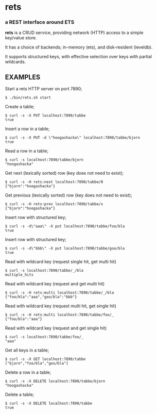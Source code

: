 
# rets
### a REST interface around ETS

**rets** is a CRUD service, providing network (HTTP) access to a
simple key/value store.

It has a choice of backends; in-memory (ets), and disk-resident (leveldb).

It supports structured keys, with effective selection over keys with partial
wildcards.

## EXAMPLES

Start a rets HTTP server on port 7890;
```
$ ./bin/rets.sh start

```

Create a table;
```
$ curl -s -X PUT localhost:7890/tabbe
true
```

Insert a row in a table;
```
$ curl -s -X PUT -d \"hoogashacka\" localhost:7890/tabbe/bjorn
true
```

Read a row in a table;
```
$ curl -s localhost:7890/tabbe/bjorn
"hoogashacka"
```

Get next (lexically sorted) row (key does not need to exist);
```
$ curl -s -H rets:next localhost:7890/tabbe/0
{"bjorn":"hoogashacka"}
```

Get previous (lexically sorted) row (key does not need to exist);
```
$ curl -s -H rets:prev localhost:7890/tabbe/x
{"bjorn":"hoogashacka"}
```

Insert row with structured key;
```
$ curl -s -d\"aaa\" -X put localhost:7890/tabbe/foo/bla
true
```

Insert row with structured key;
```
$ curl -s -d\"bbb\" -X put localhost:7890/tabbe/goo/bla
true
```

Read with wildcard key (request single hit, get multi hit)
```
$ curl -s localhost:7890/tabbe/_/bla
multiple_hits
```

Read with wildcard key (request and get multi hit)
```
$ curl -s -H rets:multi localhost:7890/tabbe/_/bla
{"foo/bla":"aaa","goo/bla":"bbb"}
```

Read with wildcard key (request multi hit, get single hit)
```
$ curl -s -H rets:multi localhost:7890/tabbe/foo/_
{"foo/bla":"aaa"}
```

Read with wildcard key (request and get single hit)
```
$ curl -s localhost:7890/tabbe/foo/_
"aaa"
```

Get all keys in a table;
```
$ curl -s -X GET localhost:7890/tabbe
["bjorn","foo/bla","goo/bla"]
```

Delete a row in a table;
```
$ curl -s -X DELETE localhost:7890/tabbe/bjorn
"hoogashacka"
```

Delete a table;
```
$ curl -s -X DELETE localhost:7890/tabbe
true
```

